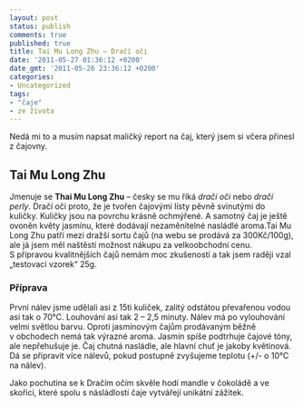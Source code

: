 ```yaml
---
layout: post
status: publish
comments: true
published: true
title: Tai Mu Long Zhu – Dračí oči
date: '2011-05-27 01:36:12 +0200'
date_gmt: '2011-05-26 23:36:12 +0200'
categories:
- Uncategorized
tags:
- "čaje"
- ze života
---
```

<p>Nedá mi to a musím napsat maličký report na čaj, který jsem si včera přinesl z čajovny.</p>
<h2>Tai Mu Long Zhu</h2>
<p>Jmenuje se <strong>Thai Mu Long Zhu</strong> – česky se mu říká <em>dračí oči</em> nebo <em>dračí perly</em>. Dračí oči proto, že je tvořen čajovými lísty pěvně svinutými do kuličky. Kuličky jsou na povrchu krásně ochmýřené. A samotný čaj je ještě ovoněn květy jasmínu, které dodávají nezaměnitelné nasládlé aroma.Tai Mu Long Zhu patří mezi dražší sortu čajů (na webu se prodává za 300Kč/100g), ale já jsem měl naštěstí možnost nákupu za velkoobchodní cenu. S přípravou kvalitnějších čajů nemám moc zkušeností a tak jsem raději vzal „testovací vzorek“ 25g.</p>
<h3>Příprava</h3>
<p>První nálev jsme udělali asi z 15ti kuliček, zalitý odstátou převařenou vodou asi tak o 70°C. Louhování asi tak 2 – 2,5 minuty. Nálev má po vylouhování velmi světlou barvu. Oproti jasmínovým čajům prodávaným běžně v obchodech nemá tak výrazné aroma. Jasmín spíše podtrhuje čajové tóny, ale nepřehušuje je. Čaj chutná nasládle, ale hlavní chuť je jakoby květinová. Dá se připravit více nálevů, pokud postupně zvyšujeme teplotu (+/- o 10°C na nálev).</p>
<p>Jako pochutina se k Dračím očím skvěle hodí mandle v čokoládě a ve skořici, které spolu s násládlostí čaje vytvářejí unikátní zážitek.</p>
